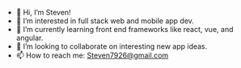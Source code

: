 - 👋 Hi, I’m Steven!
- 👀 I’m interested in full stack web and mobile app dev.
- 🌱 I’m currently learning front end frameworks like react, vue, and angular.
- 💞️ I’m looking to collaborate on interesting new app ideas.
- 📫 How to reach me: Steven7926@gmail.com
